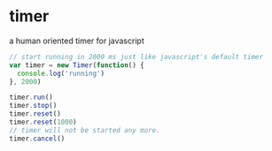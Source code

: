 # timer

a human oriented timer for javascript

```js
// start running in 2000 ms just like javascript's default timer
var timer = new Timer(function() {
  console.log('running')
}, 2000)

timer.run()
timer.stop()
timer.reset()
timer.reset(1000)
// timer will not be started any more.
timer.cancel()
```

